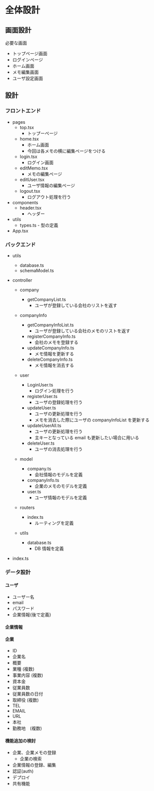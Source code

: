 # 全体設計

## 画面設計

必要な画面

- トップページ画面
- ログインページ
- ホーム画面
- メモ編集画面
- ユーザ設定画面

## 設計

### フロントエンド

- pages
  - top.tsx
    - トップーページ
  - home.tsx
    - ホーム画面
    - 今回は各メモの横に編集ページをつける
  - login.tsx
    - ログイン画面
  - editMemo.tsx
    - メモの編集ページ
  - editUser.tsx
    - ユーザ情報の編集ページ
  - logout.tsx
    - ログアウト処理を行う
- components
  - header.tsx
    - ヘッダー
- utils
  - types.ts - 型の定義
- App.tsx

### バックエンド

- utils
  - database.ts
  - schemaModel.ts
- controller

  - company
    - getCompanyList.ts
      - ユーザが登録している会社のリストを返す
  - companyInfo
    - getCompanyInfoList.ts
      - ユーザが登録している会社のメモのリストを返す
    - registerCompanyInfo.ts
      - 会社のメモを登録する
    - updateCompanyInfo.ts
      - メモ情報を更新する
    - deleteCompanyInfo.ts
      - メモ情報を消去する
  - user

    - LoginUser.ts
      - ログイン処理を行う
    - registerUser.ts
      - ユーザの登録処理を行う
    - updateUser.ts
      - ユーザの更新処理を行う
      - メモを消去した際にユーザの companyInfoList を更新する
    - updateUserAll.ts
      - ユーザの更新処理を行う
      - 主キーとなっている email も更新したい場合に用いる
    - deleteUser.ts
      - ユーザの消去処理を行う

  - model
    - company.ts
      - 会社情報のモデルを定義
    - companyInfo.ts
      - 企業のメモのモデルを定義
    - user.ts
      - ユーザ情報のモデルを定義
  - routers
    - index.ts
      - ルーティングを定義
  - utils
    - database.ts
      - DB 情報を定義

- index.ts

### データ設計

#### ユーザ

- ユーザー名
- email
- パスワード
- 企業情報{後で定義}

#### 企業情報

#### 企業

- ID
- 企業名
- 概要
- 業種 (複数)
- 事業内容 (複数)
- 資本金
- 従業員数
- 従業員数の日付
- 取締役 (複数)
- TEL
- EMAIL
- URL
- 本社
- 勤務地　(複数)

#### 機能追加の検討

- 企業、企業メモの登録
  - 企業の検索
- 企業情報の登録、編集
- 認証(auth)
- デプロイ
- 共有機能
